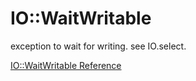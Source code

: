 # IO::WaitWritable

exception to wait for writing. see IO.select.


[IO::WaitWritable Reference](http://ruby-doc.org/core-2.5.0/IO::WaitWritable.html)
